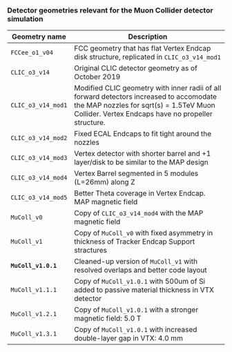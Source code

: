 ### Detector geometries relevant for the Muon Collider detector simulation

| Geometry name             | Description |
|---------------------------|-------------|
| `FCCee_o1_v04`            | FCC geometry that has flat Vertex Endcap disk structure, replicated in `CLIC_o3_v14_mod1` |
| `CLIC_o3_v14`             | Original CLIC detector geometry as of October 2019 |
| `CLIC_o3_v14_mod1`        | Modified CLIC geometry with inner radii of all forward detectors increased to accomodate the MAP nozzles for sqrt(s) = 1.5TeV Muon Collider. Vertex Endcaps have no propeller structure. |
| `CLIC_o3_v14_mod2`        | Fixed ECAL Endcaps to fit tight around the nozzles |
| `CLIC_o3_v14_mod3`        | Vertex detector with shorter barrel and +1 layer/disk to be similar to the MAP design |
| `CLIC_o3_v14_mod4`        | Vertex Barrel segmented in 5 modules (L=26mm) along Z |
| `CLIC_o3_v14_mod5`        | Better Theta coverage in Vertex Endcap. MAP magnetic field |
| `MuColl_v0`               | Copy of `CLIC_o3_v14_mod4` with the MAP magnetic field |
| `MuColl_v1`               | Copy of `MuColl_v0` with fixed asymmetry in thickness of Tracker Endcap Support stractures |
| **`MuColl_v1.0.1`**       | Cleaned-up version of `MuColl_v1` with resolved overlaps and better code layout |
| `MuColl_v1.1.1`           | Copy of `MuColl_v1.0.1` with 500um of Si added to passive material thickness in VTX detector |
| `MuColl_v1.2.1`           | Copy of `MuColl_v1.0.1` with a stronger magnetic field: 5.0 T |
| `MuColl_v1.3.1`           | Copy of `MuColl_v1.0.1` with increased double-layer gap in VTX: 4.0 mm |
